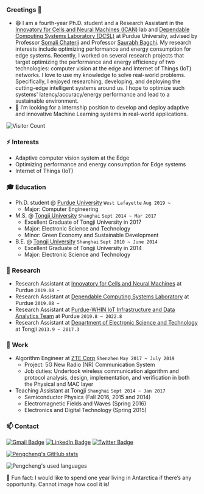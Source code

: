 ### Greetings 👋
<!-- **ChulanZhang/ChulanZhang** is a ✨ _special_ ✨ repository because its `README.md` (this file) appears on your GitHub profile. -->
<!-- Here are some ideas to get you started: -->

- 😄 I am a fourth-year Ph.D. student and a Research Assistant in the [Innovatory for Cells and Neural Machines (ICAN)](https://schaterji.io/research/) lab and [Dependable Computing Systems Laboratory (DCSL)](https://engineering.purdue.edu/dcsl/) at Purdue University, advised by Professor [Somali Chaterji](https://schaterji.io/) and Professor [Saurabh Bagchi](https://bagchi.github.io/). My research interests include optimizing performance and energy consumption for edge systems. Recently, I worked on several research projects that target optimizing the performance and energy efficiency of two technologies: computer vision at the edge and Internet of Things (IoT) networks. I love to use my knowledge to solve real-world problems. Specifically, I enjoyed researching, developing, and deploying the cutting-edge intelligent systems around us. I hope to optimize such systems' latency/accuracy/energy performance and lead to a sustainable environment.
- 🔭 I’m looking for a internship position to develop and deploy adaptive and innovative Machine Learning systems in real-world applications.

![Visitor Count](https://profile-counter.glitch.me/ChulanZhang/count.svg)

### ⚡ Interests
- Adaptive computer vision system at the Edge
- Optimizing performance and energy consumption for Edge systems
- Internet of Things (IoT)

### :mortar_board: Education
- Ph.D. student @ [Purdue University](https://www.purdue.edu/) `West Lafayette` `Aug 2019 ~`
    - Major: Computer Engineering
- M.S. @ [Tongji University](https://www.nyu.edu/about.html) `Shanghai` `Sept 2014 ~ Mar 2017`
    - Excellent Graduate of Tongji University in 2017
    - Major: Electronic Science and Technology
    - Minor: Green Economy and Sustainable Development
- B.E. @ [Tongji University](https://www.nju.edu.cn/EN/wbout/main.htm) `Shanghai` `Sept 2010 ~ June 2014`
    - Excellent Graduate of Tongji University in 2014
    - Major: Electronic Science and Technology

### 🔭 Research
- Research Assistant at [Innovatory for Cells and Neural Machines](https://schaterji.io/research/) at Purdue ```2019.08 ~ ```
- Research Assistant at [Dependable Computing Systems Laboratory](https://engineering.purdue.edu/dcsl/) at Purdue ```2019.08 ~ ```
- Research Assistant at [Purdue-WHIN IoT Infrastructure and Data Analytics Team](https://purduewhin.ecn.purdue.edu/) at Purdue ```2019.8 ~ 2022.8```
- Research Assistant at [Department of Electronic Science and Technology](https://est.tongji.edu.cn/esten/main.htm) at Tongji ```2013.9 ~ 2017.3```

### :office: Work
- Algorithm Engineer at [ZTE Corp](https://www.zte.com.cn/global/) `Shenzhen` `May 2017 ~ July 2019`
    * Project: 5G New Radio (NR) Communication System
    * Job duties: Undertook wireless communication algorithm and protocol analysis, design, implementation, and verification in
both the Physical and MAC layer
- Teaching Assistant at Tongji `Shanghai` `Sept 2014 ~ Jan 2017`
    * Semiconductor Physics (Fall 2016, 2015 and 2014)
    * Electromagnetic Fields and Waves (Spring 2016)
    * Electronics and Digital Technology (Spring 2015)

### 📫 Contact 
[![Gmail Badge](https://img.shields.io/badge/Gmail-D14836?style=for-the-badge&logo=gmail&logoColor=white)](mailto:pengchengwang92@gmail.com) [![LinkedIn Badge](https://img.shields.io/badge/linkedin-%230077B5.svg?&style=for-the-badge&logo=linkedin&logoColor=white)](https://www.linkedin.com/in/pengcheng-wang-2b9a9515a/) [![Twitter Badge](https://img.shields.io/badge/twitter-%231DA1F2.svg?&style=for-the-badge&logo=twitter&logoColor=white)](https://twitter.com/chulan_z)

[![Pengcheng's GitHub stats](https://github-readme-stats.vercel.app/api?username=ChulanZhang&theme=shades-of-purple)](https://github.com/anuraghazra/github-readme-stats)
<!-- ![Pengcheng's GitHub stats](https://github-readme-stats.vercel.app/api?username=ChulanZhang) -->
![Pengcheng's used languages](https://github-readme-stats.vercel.app/api/top-langs/?username=ChulanZhang&theme=merko&langs_count=8&layout=compact)

🌱 Fun fact: I would like to spend one year living in Antarctica if there’s any opportunity. Cannot image how cool it is!

<!-- 🔭 🌱 ⚡😄 ✨ 👋 -->

<!-- [![Hits](https://hits.seeyoufarm.com/api/count/incr/badge.svg?url=https%3A%2F%2Fgithub.com%2FChengChen2020&count_bg=%2379C83D&title_bg=%23555555&icon=&icon_color=%23FFFFFF&title=hits&edge_flat=false)](https://hits.seeyoufarm.com) -->

<!-- [![Top Langs](https://github-readme-stats.vercel.app/api/top-langs/?username=ChulanZhang)](https://github.com/ChulanZhang/github-readme-stats)

[![Top Langs](https://github-readme-stats.vercel.app/api/top-langs/?username=ChulanZhang&layout=compact)](https://github.com/ChulanZhang/github-readme-stats) -->

<!-- ![Pengcheng's GitHub stats](https://github-readme-stats.vercel.app/api?username=ChulanZhang&show_icons=true&theme=tokyonight) -->
